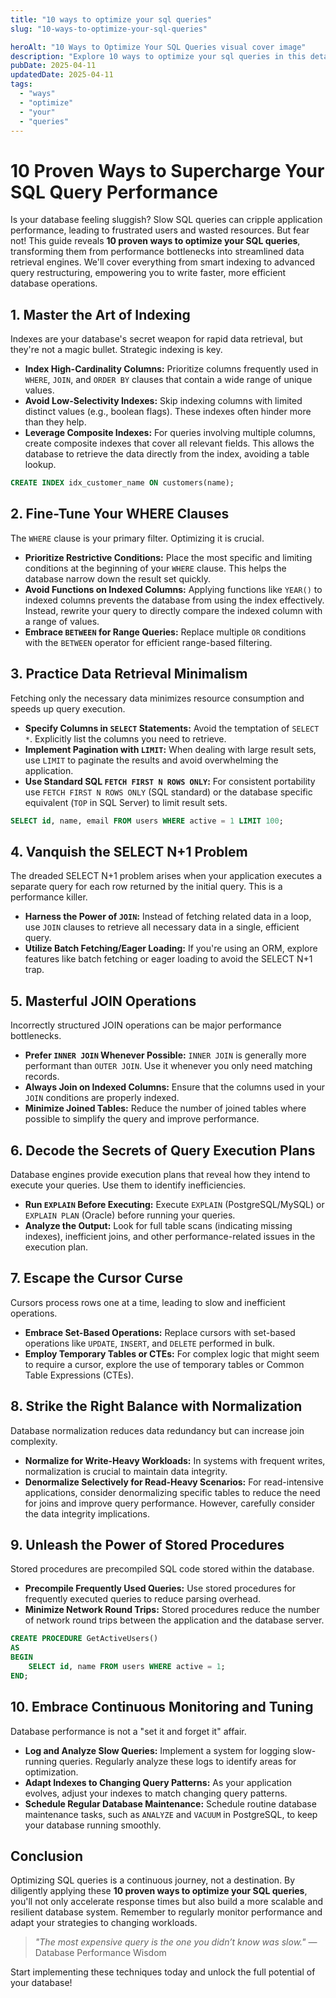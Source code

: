 ```yaml
---
title: "10 ways to optimize your sql queries"
slug: "10-ways-to-optimize-your-sql-queries"

heroAlt: "10 Ways to Optimize Your SQL Queries visual cover image"
description: "Explore 10 ways to optimize your sql queries in this detailed guide, offering insights, strategies, and practical tips to enhance your understanding and application of the topic."
pubDate: 2025-04-11
updatedDate: 2025-04-11
tags:
  - "ways"
  - "optimize"
  - "your"
  - "queries"
---
```


# 10 Proven Ways to Supercharge Your SQL Query Performance

Is your database feeling sluggish? Slow SQL queries can cripple application performance, leading to frustrated users and wasted resources. But fear not! This guide reveals **10 proven ways to optimize your SQL queries**, transforming them from performance bottlenecks into streamlined data retrieval engines. We'll cover everything from smart indexing to advanced query restructuring, empowering you to write faster, more efficient database operations.

## 1. Master the Art of Indexing

Indexes are your database's secret weapon for rapid data retrieval, but they're not a magic bullet. Strategic indexing is key.

- **Index High-Cardinality Columns:** Prioritize columns frequently used in `WHERE`, `JOIN`, and `ORDER BY` clauses that contain a wide range of unique values.
- **Avoid Low-Selectivity Indexes:** Skip indexing columns with limited distinct values (e.g., boolean flags). These indexes often hinder more than they help.
- **Leverage Composite Indexes:** For queries involving multiple columns, create composite indexes that cover all relevant fields. This allows the database to retrieve the data directly from the index, avoiding a table lookup.

```sql
CREATE INDEX idx_customer_name ON customers(name);
```

## 2. Fine-Tune Your WHERE Clauses

The `WHERE` clause is your primary filter. Optimizing it is crucial.

- **Prioritize Restrictive Conditions:** Place the most specific and limiting conditions at the beginning of your `WHERE` clause. This helps the database narrow down the result set quickly.
- **Avoid Functions on Indexed Columns:** Applying functions like `YEAR()` to indexed columns prevents the database from using the index effectively. Instead, rewrite your query to directly compare the indexed column with a range of values.
- **Embrace `BETWEEN` for Range Queries:** Replace multiple `OR` conditions with the `BETWEEN` operator for efficient range-based filtering.

## 3. Practice Data Retrieval Minimalism

Fetching only the necessary data minimizes resource consumption and speeds up query execution.

- **Specify Columns in `SELECT` Statements:** Avoid the temptation of `SELECT *`. Explicitly list the columns you need to retrieve.
- **Implement Pagination with `LIMIT`:** When dealing with large result sets, use `LIMIT` to paginate the results and avoid overwhelming the application.
- **Use Standard SQL `FETCH FIRST N ROWS ONLY`:** For consistent portability use `FETCH FIRST N ROWS ONLY` (SQL standard) or the database specific equivalent (`TOP` in SQL Server) to limit result sets.

```sql
SELECT id, name, email FROM users WHERE active = 1 LIMIT 100;
```

## 4. Vanquish the SELECT N+1 Problem

The dreaded SELECT N+1 problem arises when your application executes a separate query for each row returned by the initial query. This is a performance killer.

- **Harness the Power of `JOIN`:** Instead of fetching related data in a loop, use `JOIN` clauses to retrieve all necessary data in a single, efficient query.
- **Utilize Batch Fetching/Eager Loading:** If you're using an ORM, explore features like batch fetching or eager loading to avoid the SELECT N+1 trap.

## 5. Masterful JOIN Operations

Incorrectly structured JOIN operations can be major performance bottlenecks.

- **Prefer `INNER JOIN` Whenever Possible:** `INNER JOIN` is generally more performant than `OUTER JOIN`. Use it whenever you only need matching records.
- **Always Join on Indexed Columns:** Ensure that the columns used in your `JOIN` conditions are properly indexed.
- **Minimize Joined Tables:** Reduce the number of joined tables where possible to simplify the query and improve performance.

## 6. Decode the Secrets of Query Execution Plans

Database engines provide execution plans that reveal how they intend to execute your queries. Use them to identify inefficiencies.

- **Run `EXPLAIN` Before Executing:** Execute `EXPLAIN` (PostgreSQL/MySQL) or `EXPLAIN PLAN` (Oracle) before running your queries.
- **Analyze the Output:** Look for full table scans (indicating missing indexes), inefficient joins, and other performance-related issues in the execution plan.

## 7. Escape the Cursor Curse

Cursors process rows one at a time, leading to slow and inefficient operations.

- **Embrace Set-Based Operations:** Replace cursors with set-based operations like `UPDATE`, `INSERT`, and `DELETE` performed in bulk.
- **Employ Temporary Tables or CTEs:** For complex logic that might seem to require a cursor, explore the use of temporary tables or Common Table Expressions (CTEs).

## 8. Strike the Right Balance with Normalization

Database normalization reduces data redundancy but can increase join complexity.

- **Normalize for Write-Heavy Workloads:** In systems with frequent writes, normalization is crucial to maintain data integrity.
- **Denormalize Selectively for Read-Heavy Scenarios:** For read-intensive applications, consider denormalizing specific tables to reduce the need for joins and improve query performance. However, carefully consider the data integrity implications.

## 9. Unleash the Power of Stored Procedures

Stored procedures are precompiled SQL code stored within the database.

- **Precompile Frequently Used Queries:** Use stored procedures for frequently executed queries to reduce parsing overhead.
- **Minimize Network Round Trips:** Stored procedures reduce the number of network round trips between the application and the database server.

```sql
CREATE PROCEDURE GetActiveUsers()
AS
BEGIN
    SELECT id, name FROM users WHERE active = 1;
END;
```

## 10. Embrace Continuous Monitoring and Tuning

Database performance is not a "set it and forget it" affair.

- **Log and Analyze Slow Queries:** Implement a system for logging slow-running queries. Regularly analyze these logs to identify areas for optimization.
- **Adapt Indexes to Changing Query Patterns:** As your application evolves, adjust your indexes to match changing query patterns.
- **Schedule Regular Database Maintenance:** Schedule routine database maintenance tasks, such as `ANALYZE` and `VACUUM` in PostgreSQL, to keep your database running smoothly.

## Conclusion

Optimizing SQL queries is a continuous journey, not a destination. By diligently applying these **10 proven ways to optimize your SQL queries**, you'll not only accelerate response times but also build a more scalable and resilient database system. Remember to regularly monitor performance and adapt your strategies to changing workloads.

> _"The most expensive query is the one you didn’t know was slow."_ — Database Performance Wisdom

Start implementing these techniques today and unlock the full potential of your database!
